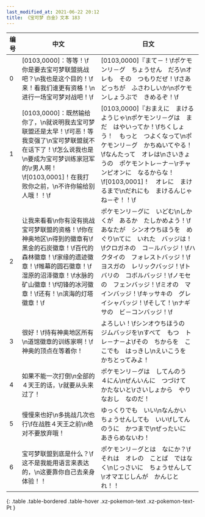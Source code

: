 ```yaml
---
last_modified_at: 2021-06-22 20:12
title: 《宝可梦 白金》文本 183
---
```

| 编号 | 中文 | 日文 |
| ---- | ---- | ---- |
| 0 | [0103,0000]：等等！\f你是要去宝可梦联盟挑战吧？\n我也是这个目的！\f来！看我们谁更有资格！\n进行一场宝可梦对战吧！\f | [0103,0000]『まて－！\fポケモンリ－グ　ちょうせん　だろ\nオレも　その　つもりだぜ！\fさあ　どっちが　ふさわしいか\nポケモンしょうぶで　きめるぞ！\f |
| 1 | [0103,0000]：既然输给你了，\n就说明我去宝可梦联盟还是太早！\f可恶！等我变强了\n宝可梦联盟就不在话下了！\f怎么说我也是\n要成为宝可梦训练家冠军的\r男人啊！\f[0103,0001]！在我打败你之前，\n不许你输给别人哦！！\f | [0103,0000]『おまえに　まけるようじゃ\nポケモンリ－グは　まだ　はやいってか！\fちくしょう！　もっと　つよくなって\nポケモンリ－グ　かちぬいてやる！\fなんたって　オレは\nさいきょうの　ポケモントレ－ナ－\rチャンピオンに　なるからな！\f[0103,0001]！　オレに　まけるまで\nだれにも　まけるんじゃね－ぞ！！\f |
| 2 | 让我来看看\n你有没有挑战宝可梦联盟的资格！\f你在神奥地区\n得到的徽章有\f黑金的石炭徽章！\f百代的森林徽章！\f家缘的遗迹徽章！\f帷幕的圆石徽章！\f湿原的沼泽徽章！\f水脉的矿山徽章！\f切锋的冰河徽章！\f还有！\n滨海的灯塔徽章！\f | ポケモンリ－グに　いどむ\nしかくが　あるか　たしかめよう！\fあなたが　シンオウちほうを　めぐり\nてに　いれた　バッジは！\fクロガネの　コ－ルバッジ！\fハクタイの　フォレストバッジ！\fヨスガの　レリックバッジ！\fトバリの　コボルバッジ！\fノモセの　フェンバッジ！\fミオの　マインバッジ！\fキッサキの　グレイシャバッジ！\fそして！\nナギサの　ビ－コンバッジ！\f |
| 3 | 很好！\f持有神奥地区所有\n道馆徽章的训练家啊！\f神奥的顶点在等着你！ | よろしい！\fシンオウちほうの　ジムバッジを\nすべて　もつ　トレ－ナ－よ\fその　ちからを　ここでも　はっきし\nえいこうを　かちとってみよ！ |
| 4 | 如果不能一次打倒\n全部的４天王的话，\r就要从头来过了！ | ポケモンリ－グは　してんのう　４にん\nぜんいんに　つづけて　かたないと\rさいしょから　やりなおし　なのだ！ |
| 5 | 慢慢来也好\n多挑战几次也行\f在战胜４天王之前\n绝对不要放弃哦！ | ゆっくりでも　いい\nなんかい　ちょうせんしても　いい\fしてんのうに　かつまで\nぜったいに　あきらめないわ！ |
| 6 | 宝可梦联盟到底是什么？\f这不是我能用语言来表达的，\n这要靠你自己去亲身体验！！ | ポケモンリ－グとは　なにか？\fそれは　オレの　ことば　ではなく\nじっさいに　ちょうせんして\rオマエじしんが　かんじとれ！！ |
{: .table .table-bordered .table-hover .xz-pokemon-text .xz-pokemon-text-Pt }